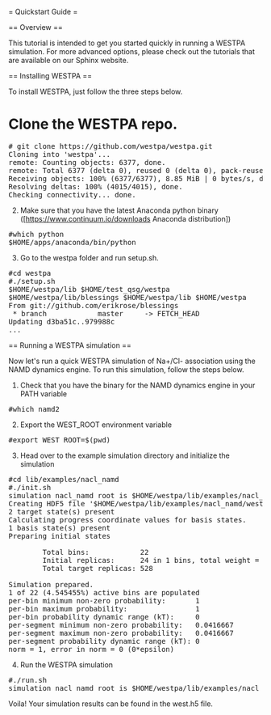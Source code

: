= Quickstart Guide =

== Overview ==

This tutorial is intended to get you started quickly in running a WESTPA simulation. For more advanced options, please check out the tutorials that are available on our Sphinx website.

== Installing WESTPA ==

To install WESTPA, just follow the three steps below.

# Clone the WESTPA repo.

<pre># git clone https://github.com/westpa/westpa.git
Cloning into 'westpa'...
remote: Counting objects: 6377, done.
remote: Total 6377 (delta 0), reused 0 (delta 0), pack-reused 6377
Receiving objects: 100% (6377/6377), 8.85 MiB | 0 bytes/s, done.
Resolving deltas: 100% (4015/4015), done.
Checking connectivity... done.</pre>
2) Make sure that you have the latest Anaconda python binary ([https://www.continuum.io/downloads Anaconda distribution])

<pre>#which python
$HOME/apps/anaconda/bin/python</pre>
<ol start="3" style="list-style-type: decimal;">
<li>Go to the westpa folder and run setup.sh.</li></ol>

<pre>#cd westpa
#./setup.sh
$HOME/westpa/lib $HOME/test_qsg/westpa
$HOME/westpa/lib/blessings $HOME/westpa/lib $HOME/westpa
From git://github.com/erikrose/blessings
 * branch            master     -&gt; FETCH_HEAD
Updating d3ba51c..979988c
...</pre>
== Running a WESTPA simulation ==

Now let's run a quick WESTPA simulation of Na+/Cl- association using the NAMD dynamics engine. To run this simulation, follow the steps below.

1) Check that you have the binary for the NAMD dynamics engine in your PATH variable

<pre>#which namd2</pre>
<ol start="2" style="list-style-type: decimal;">
<li>Export the WEST_ROOT environment variable</li></ol>

<pre>#export WEST_ROOT=$(pwd)</pre>
3) Head over to the example simulation directory and initialize the simulation

<pre>#cd lib/examples/nacl_namd
#./init.sh
simulation nacl_namd root is $HOME/westpa/lib/examples/nacl_namd
Creating HDF5 file '$HOME/westpa/lib/examples/nacl_namd/west.h5'
2 target state(s) present
Calculating progress coordinate values for basis states.
1 basis state(s) present
Preparing initial states

        Total bins:            22
        Initial replicas:      24 in 1 bins, total weight = 1
        Total target replicas: 528

Simulation prepared.
1 of 22 (4.545455%) active bins are populated
per-bin minimum non-zero probability:       1
per-bin maximum probability:                1
per-bin probability dynamic range (kT):     0
per-segment minimum non-zero probability:   0.0416667
per-segment maximum non-zero probability:   0.0416667
per-segment probability dynamic range (kT): 0
norm = 1, error in norm = 0 (0*epsilon)</pre>
<ol start="4" style="list-style-type: decimal;">
<li>Run the WESTPA simulation</li></ol>

<pre>#./run.sh
simulation nacl_namd root is $HOME/westpa/lib/examples/nacl_namd</pre>
Voila! Your simulation results can be found in the west.h5 file.

